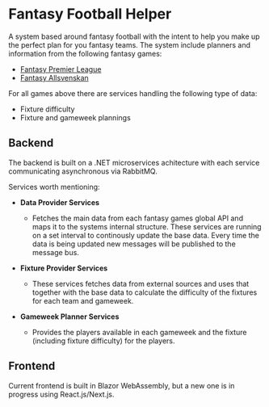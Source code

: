 # Fantasy Football Helper

A system based around fantasy football with the intent to help you make up the perfect plan for you fantasy teams.
The system include planners and information from the following fantasy games:

<ul>
  <li><a href="https://fantasy.premierleague.com/">Fantasy Premier League</a></li>
  <li><a href="https://fantasy.allsvenskan.se/">Fantasy Allsvenskan</a></li>
</ul>

For all games above there are services handling the following type of data:
- Fixture difficulty
- Fixture and gameweek plannings

## Backend
The backend is built on a .NET microservices achitecture with each service communicating asynchronous via RabbitMQ.

Services worth mentioning:
- **Data Provider Services**
  - Fetches the main data from each fantasy games global API and maps it to the systems internal structure.
    These services are running on a set interval to continously update the base data. Every time the data is being updated new messages will be published to the message     bus.
    
- **Fixture Provider Services**
  - These services fetches data from external sources and uses that together with the base data to calculate the difficulty of the fixtures for each team and gameweek.

- **Gameweek Planner Services**
  - Provides the players available in each gameweek and the fixture (including fixture difficulty) for the players.


## Frontend
Current frontend is built in Blazor WebAssembly, but a new one is in progress using React.js/Next.js.
